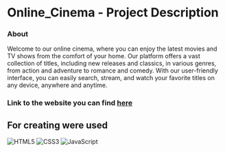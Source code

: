 # Online_Cinema - Project Description <br>

### About <br/>

Welcome to our online cinema, where you can enjoy the latest movies and TV shows from the comfort of your home. Our platform offers a vast collection of titles, including new releases and classics, in various genres, from action and adventure to romance and comedy. With our user-friendly interface, you can easily search, stream, and watch your favorite titles on any device, anywhere and anytime. <br/>

### Link to the website you can find [here](https://github.com/PAZIUK/PAZIUK/blob/main/README.md#my-projects)<br/>

## For creating were used <br/>

![HTML5](https://img.shields.io/badge/-HTML5-ffffff?style=for-the-badge&logo=html5)
![CSS3](https://img.shields.io/badge/-CSS3-264de4?style=for-the-badge&logo=css3)
![JavaScript](https://img.shields.io/badge/-JavaScript-ffffff?style=for-the-badge&logo=javascript)
